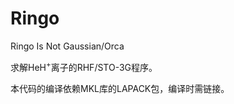 # Ringo
Ringo Is Not Gaussian/Orca

求解HeH<sup>+</sup>离子的RHF/STO-3G程序。

本代码的编译依赖MKL库的LAPACK包，编译时需链接。
